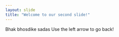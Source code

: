 ```yaml
---
layout: slide
title: "Welcome to our second slide!"
---
```

Bhak bhosdike sadas
Use the left arrow to go back!

